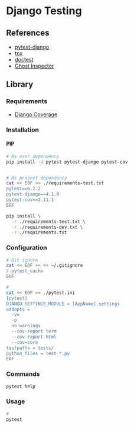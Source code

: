 # Django Testing

## References

- [pytest-django](https://pytest-django.readthedocs.io/en/latest/)
- [tox](https://tox.readthedocs.io/en/latest/)
- [doctest](https://docs.python.org/3/library/doctest.html)
- [Ghost Inspector](https://ghostinspector.com/)

<!--
https://django-test-plus.readthedocs.io/en/latest/

https://app.pluralsight.com/library/courses/django-testing-security-and-performance/table-of-contents
https://www.linkedin.com/learning/test-driven-development-in-django/
-->

## Library

### Requirements

- [Django Coverage](/django-coverage.md)

### Installation

#### PIP

```sh
# As user dependency
pip install -U pytest pytest-django pytest-cov


# As project dependency
cat << EOF >> ./requirements-test.txt
pytest==6.2.2
pytest-django==4.1.0
pytest-cov==2.11.1
EOF

pip install \
  -r ./requirements-test.txt \
  -r ./requirements-dev.txt \
  -r ./requirements.txt
```

### Configuration

```sh
# Git ignore
cat << EOF >> >> ~/.gitignore
/.pytest_cache
EOF

#
cat << EOF >> ./pytest.ini
[pytest]
DJANGO_SETTINGS_MODULE = [AppName].settings
addopts =
  -vv
  -p
  no:warnings
  --cov-report term
  --cov-report html
  --cov=core
testpaths = tests/
python_files = test_*.py
EOF
```

### Commands

```sh
pytest help
```

### Usage

```sh
#
pytest
```
